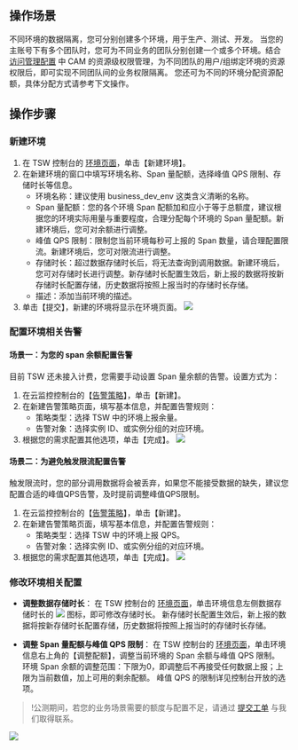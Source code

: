 ## 操作场景
不同环境的数据隔离，您可分别创建多个环境，用于生产、测试、开发。
当您的主账号下有多个团队时，您可为不同业务的团队分别创建一个或多个环境。结合 [访问管理配置](https://cloud.tencent.com/document/product/1311/54298) 中 CAM 的资源级权限管理，为不同团队的用户/组绑定环境的资源权限后，即可实现不同团队间的业务权限隔离。
您还可为不同的环境分配资源配额，具体分配方式请参考下文操作。

## 操作步骤
### 新建环境
1. 在 TSW 控制台的 [环境页面](https://console.cloud.tencent.com/tsw/index?rid=1)，单击【新建环境】。
2. 在新建环境的窗口中填写环境名称、Span 量配额，选择峰值 QPS 限制、存储时长等信息。
	- 环境名称：建议使用 business_dev_env 这类含义清晰的名称。
	- Span 量配额：您的各个环境 Span 配额加和应小于等于总额度，建议根据您的环境实际用量与重要程度，合理分配每个环境的 Span 量配额。新建环境后，您可对余额进行调整。
	- 峰值 QPS 限制：限制您当前环境每秒可上报的 Span 数量，请合理配置限流。新建环境后，您可对限流进行调整。
	- 存储时长：超过数据存储时长后，将无法查询到调用数据。新建环境后，您可对存储时长进行调整。新存储时长配置生效后，新上报的数据将按新存储时长配置存储，历史数据将按照上报当时的存储时长存储。
	- 描述：添加当前环境的描述。
3. 单击【提交】，新建的环境将显示在环境页面。
![](https://main.qcloudimg.com/raw/7178853472a7744116a9f4160870129a.png)

### 配置环境相关告警
#### 场景一：为您的 span 余额配置告警
目前 TSW 还未接入计费，您需要手动设置 Span 量余额的告警。设置方式为：
1. 在云监控控制台的【[告警策略](https://console.cloud.tencent.com/monitor/alarm2/policy)】，单击【新建】。
2. 在新建告警策略页面，填写基本信息，并配置告警规则：
	- 策略类型：选择 TSW 中的环境上报余量。
	- 告警对象：选择实例 ID、或实例分组的对应环境。
3. 根据您的需求配置其他选项，单击【完成】。
![](https://main.qcloudimg.com/raw/8a671492ffae677343f824967d7bbf60.png)

#### 场景二：为避免触发限流配置告警
触发限流时，您的部分调用数据将会被丢弃，如果您不能接受数据的缺失，建议您配置合适的峰值QPS告警，及时提前调整峰值QPS限制。
1. 在云监控控制台的【[告警策略](https://console.cloud.tencent.com/monitor/alarm2/policy)】，单击【新建】。
2. 在新建告警策略页面，填写基本信息，并配置告警规则：
	- 策略类型：选择 TSW 中的环境上报 QPS。
	- 告警对象：选择实例 ID、或实例分组的对应环境。
3. 根据您的需求配置其他选项，单击【完成】。
![](https://main.qcloudimg.com/raw/8fbb26a72117bd1198ee246552e2f48b.png)



### 修改环境相关配置
- **调整数据存储时长**：
 在 TSW 控制台的 [环境页面](https://console.cloud.tencent.com/tsw/index?rid=1)，单击环境信息左侧数据存储时长的 ![](https://main.qcloudimg.com/raw/02ffb65112ce261c11d030a16e8e5c53.png) 图标，即可修改存储时长。
 新存储时长配置生效后，新上报的数据将按新存储时长配置存储，历史数据将按照上报当时的存储时长存储。

- **调整 Span 量配额与峰值 QPS 限制**：
在 TSW 控制台的 [环境页面](https://console.cloud.tencent.com/tsw/index?rid=1)，单击环境信息右上角的【调整配额】，调整当前环境的 Span 余额与峰值 QPS 限制。
环境 Span 余额的调整范围：下限为0，即调整后不再接受任何数据上报；上限为当前数值，加上可用的剩余配额。
峰值 QPS 的限制详见控制台开放的选项。
>!公测期间，若您的业务场景需要的额度与配置不足，请通过 [提交工单](https://console.cloud.tencent.com/workorder/category) 与我们取得联系。

![](https://main.qcloudimg.com/raw/d93c064854fa139ff4f50bb474596560.png)





